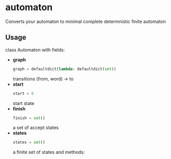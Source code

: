 # automaton

Converts your automaton to minimal complete determnistic finite automaton

## Usage

class Automaton
with fields:
* **graph**
  ```python
  graph = defaultdict(lambda: defaultdict(set))   
  ```
  transitions (from, word) -> to
* **start**
  ```python
  start = 0
  ```
  start state
* **finish**
  ```python
  finish = set()
  ```
  a set of accept states
* **states**
  ```python
  states = set()
  ```
  a finite set of states
and methods:

